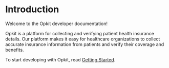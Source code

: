 # Introduction

Welcome to the Opkit developer documentation!

Opkit is a platform for collecting and verifying patient health insurance details. Our platform makes it easy for healthcare organizations to collect accurate insurance information from patients and verify their coverage and benefits.

To start developing with Opkit, read [Getting Started](/docs/GETTING_STARTED.md).
